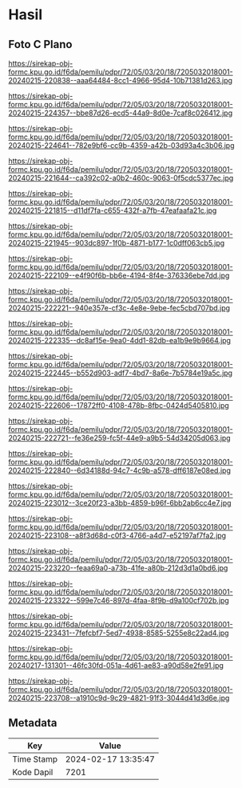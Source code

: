 # Hasil

## Foto C Plano

https://sirekap-obj-formc.kpu.go.id/f6da/pemilu/pdpr/72/05/03/20/18/7205032018001-20240215-220838--aaa64484-8cc1-4966-95d4-10b71381d263.jpg

https://sirekap-obj-formc.kpu.go.id/f6da/pemilu/pdpr/72/05/03/20/18/7205032018001-20240215-224357--bbe87d26-ecd5-44a9-8d0e-7caf8c026412.jpg

https://sirekap-obj-formc.kpu.go.id/f6da/pemilu/pdpr/72/05/03/20/18/7205032018001-20240215-224641--782e9bf6-cc9b-4359-a42b-03d93a4c3b06.jpg

https://sirekap-obj-formc.kpu.go.id/f6da/pemilu/pdpr/72/05/03/20/18/7205032018001-20240215-221644--ca392c02-a0b2-460c-9063-0f5cdc5377ec.jpg

https://sirekap-obj-formc.kpu.go.id/f6da/pemilu/pdpr/72/05/03/20/18/7205032018001-20240215-221815--d11df7fa-c655-432f-a7fb-47eafaafa21c.jpg

https://sirekap-obj-formc.kpu.go.id/f6da/pemilu/pdpr/72/05/03/20/18/7205032018001-20240215-221945--903dc897-1f0b-4871-b177-1c0dff063cb5.jpg

https://sirekap-obj-formc.kpu.go.id/f6da/pemilu/pdpr/72/05/03/20/18/7205032018001-20240215-222109--e4f90f6b-bb6e-4194-8f4e-376336ebe7dd.jpg

https://sirekap-obj-formc.kpu.go.id/f6da/pemilu/pdpr/72/05/03/20/18/7205032018001-20240215-222221--940e357e-cf3c-4e8e-9ebe-fec5cbd707bd.jpg

https://sirekap-obj-formc.kpu.go.id/f6da/pemilu/pdpr/72/05/03/20/18/7205032018001-20240215-222335--dc8af15e-9ea0-4dd1-82db-ea1b9e9b9664.jpg

https://sirekap-obj-formc.kpu.go.id/f6da/pemilu/pdpr/72/05/03/20/18/7205032018001-20240215-222445--b552d903-adf7-4bd7-8a6e-7b5784e19a5c.jpg

https://sirekap-obj-formc.kpu.go.id/f6da/pemilu/pdpr/72/05/03/20/18/7205032018001-20240215-222606--17872ff0-4108-478b-8fbc-0424d5405810.jpg

https://sirekap-obj-formc.kpu.go.id/f6da/pemilu/pdpr/72/05/03/20/18/7205032018001-20240215-222721--fe36e259-fc5f-44e9-a9b5-54d34205d063.jpg

https://sirekap-obj-formc.kpu.go.id/f6da/pemilu/pdpr/72/05/03/20/18/7205032018001-20240215-222840--6d34188d-94c7-4c9b-a578-dff6187e08ed.jpg

https://sirekap-obj-formc.kpu.go.id/f6da/pemilu/pdpr/72/05/03/20/18/7205032018001-20240215-223012--3ce20f23-a3bb-4859-b96f-6bb2ab6cc4e7.jpg

https://sirekap-obj-formc.kpu.go.id/f6da/pemilu/pdpr/72/05/03/20/18/7205032018001-20240215-223108--a8f3d68d-c0f3-4766-a4d7-e52197af7fa2.jpg

https://sirekap-obj-formc.kpu.go.id/f6da/pemilu/pdpr/72/05/03/20/18/7205032018001-20240215-223220--feaa69a0-a73b-41fe-a80b-212d3d1a0bd6.jpg

https://sirekap-obj-formc.kpu.go.id/f6da/pemilu/pdpr/72/05/03/20/18/7205032018001-20240215-223322--599e7c46-897d-4faa-8f9b-d9a100cf702b.jpg

https://sirekap-obj-formc.kpu.go.id/f6da/pemilu/pdpr/72/05/03/20/18/7205032018001-20240215-223431--7fefcbf7-5ed7-4938-8585-5255e8c22ad4.jpg

https://sirekap-obj-formc.kpu.go.id/f6da/pemilu/pdpr/72/05/03/20/18/7205032018001-20240217-131301--46fc30fd-051a-4d61-ae83-a90d58e2fe91.jpg

https://sirekap-obj-formc.kpu.go.id/f6da/pemilu/pdpr/72/05/03/20/18/7205032018001-20240215-223708--a1910c9d-9c29-4821-91f3-3044d41d3d6e.jpg


## Metadata

| Key        | Value               |
| ---------- | ------------------- |
| Time Stamp | 2024-02-17 13:35:47 |
| Kode Dapil | 7201                |




